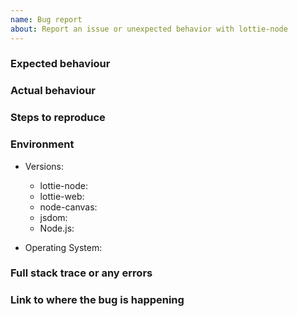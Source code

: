 ```yaml
---
name: Bug report
about: Report an issue or unexpected behavior with lottie-node
---
```


<!--
Before creating the issue, please make sure that...

* You aren't getting any errors in your own code, causing the problem.
* You are using the latest version of lottie-node, lottie, node-canvas and jsdom.
* There isn't already an open issue for your problem.
* The issue is only happening for lottie-node, not lottie (web).
* You are following the documentated [usage](https://github.com/friday/lottie-node#usage) correctly.

If you have multiple unrelated problems, create separate issues rather than combining them into one.

Note that leaving sections blank or being vague will make it difficult for us to troubleshoot and we may close the issue.
-->

### Expected behaviour

### Actual behaviour

### Steps to reproduce

### Environment

- Versions:
  - lottie-node:
  - lottie-web:
  - node-canvas:
  - jsdom:
  - Node.js:

- Operating System:

### Full stack trace or any errors

### Link to where the bug is happening

<!--
Create a git repo or a gist with a **minimal** test case that demonstrates the problem and includes any json data needed to reproduce the issue.
-->

